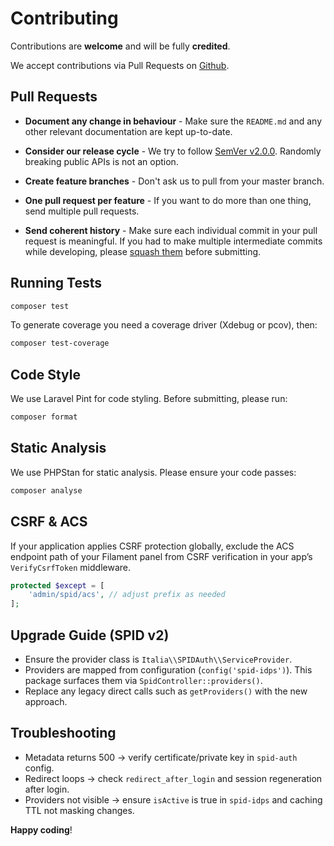# Contributing

Contributions are **welcome** and will be fully **credited**.

We accept contributions via Pull Requests on [Github](https://github.com/offline-agency/filament-spid).

## Pull Requests

- **Document any change in behaviour** - Make sure the `README.md` and any other relevant documentation are kept up-to-date.

- **Consider our release cycle** - We try to follow [SemVer v2.0.0](http://semver.org/). Randomly breaking public APIs is not an option.

- **Create feature branches** - Don't ask us to pull from your master branch.

- **One pull request per feature** - If you want to do more than one thing, send multiple pull requests.

- **Send coherent history** - Make sure each individual commit in your pull request is meaningful. If you had to make multiple intermediate commits while developing, please [squash them](http://www.git-scm.com/book/en/v2/Git-Tools-Rewriting-History#Changing-Multiple-Commit-Messages) before submitting.

## Running Tests

```bash
composer test
```

To generate coverage you need a coverage driver (Xdebug or pcov), then:

```bash
composer test-coverage
```

## Code Style

We use Laravel Pint for code styling. Before submitting, please run:

```bash
composer format
```

## Static Analysis

We use PHPStan for static analysis. Please ensure your code passes:

```bash
composer analyse
```

## CSRF & ACS
If your application applies CSRF protection globally, exclude the ACS endpoint path of your Filament panel from CSRF verification in your app’s `VerifyCsrfToken` middleware.

```php
protected $except = [
    'admin/spid/acs', // adjust prefix as needed
];
```

## Upgrade Guide (SPID v2)
- Ensure the provider class is `Italia\\SPIDAuth\\ServiceProvider`.
- Providers are mapped from configuration (`config('spid-idps')`). This package surfaces them via `SpidController::providers()`.
- Replace any legacy direct calls such as `getProviders()` with the new approach.

## Troubleshooting
- Metadata returns 500 → verify certificate/private key in `spid-auth` config.
- Redirect loops → check `redirect_after_login` and session regeneration after login.
- Providers not visible → ensure `isActive` is true in `spid-idps` and caching TTL not masking changes.

**Happy coding**!
